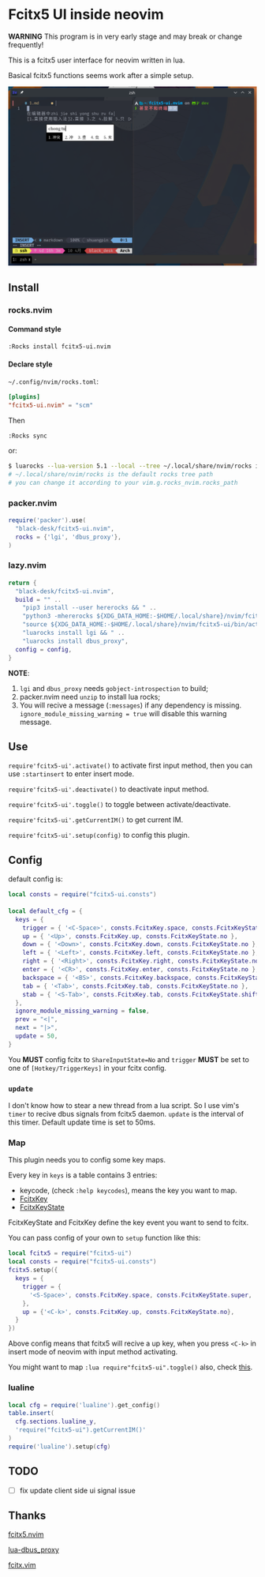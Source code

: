 # Fcitx5 UI inside neovim

**WARNING** This program is in very early stage and may break or change
frequently\!

This is a fcitx5 user interface for neovim written in lua.

Basical fcitx5 functions seems work after a simple setup.

![demo](./assets/screenshot.png)

## Install

### rocks.nvim

#### Command style

```vim
:Rocks install fcitx5-ui.nvim
```

#### Declare style

`~/.config/nvim/rocks.toml`:

```toml
[plugins]
"fcitx5-ui.nvim" = "scm"
```

Then

```vim
:Rocks sync
```

or:

```sh
$ luarocks --lua-version 5.1 --local --tree ~/.local/share/nvim/rocks install fcitx5-ui.nvim
# ~/.local/share/nvim/rocks is the default rocks tree path
# you can change it according to your vim.g.rocks_nvim.rocks_path
```

### packer.nvim

``` lua
require('packer').use(
  "black-desk/fcitx5-ui.nvim",
  rocks = {'lgi', 'dbus_proxy'},
)
```

### lazy.nvim

``` lua
return {
  "black-desk/fcitx5-ui.nvim",
  build = "" ..
    "pip3 install --user hererocks && " ..
    "python3 -mhererocks ${XDG_DATA_HOME:-$HOME/.local/share}/nvim/fcitx5-ui/ -l5.1 -r3.0.0 && " ..
    "source ${XDG_DATA_HOME:-$HOME/.local/share}/nvim/fcitx5-ui/bin/activate && " ..
    "luarocks install lgi && " ..
    "luarocks install dbus_proxy",
  config = config,
}
```

**NOTE**:

1. `lgi` and `dbus_proxy` needs `gobject-introspection` to build;
2. packer.nvim need `unzip` to install lua rocks;
3. You will recive a message (`:messages`) if any dependency is missing.
   `ignore_module_missing_warning = true` will disable this warning message.

## Use

`require'fcitx5-ui'.activate()` to activate first input method, then you can use
`:startinsert` to enter insert mode.

`require'fcitx5-ui'.deactivate()` to deactivate input method.

`require'fcitx5-ui'.toggle()` to toggle between activate/deactivate.

`require'fcitx5-ui'.getCurrentIM()` to get current IM.

`require'fcitx5-ui'.setup(config)` to config this plugin.

## Config

default config is:

``` lua
local consts = require("fcitx5-ui.consts")

local default_cfg = {
  keys = {
    trigger = { '<C-Space>', consts.FcitxKey.space, consts.FcitxKeyState.ctrl },
    up = { '<Up>', consts.FcitxKey.up, consts.FcitxKeyState.no },
    down = { '<Down>', consts.FcitxKey.down, consts.FcitxKeyState.no },
    left = { '<Left>', consts.FcitxKey.left, consts.FcitxKeyState.no },
    right = { '<Right>', consts.FcitxKey.right, consts.FcitxKeyState.no },
    enter = { '<CR>', consts.FcitxKey.enter, consts.FcitxKeyState.no },
    backspace = { '<BS>', consts.FcitxKey.backspace, consts.FcitxKeyState.no },
    tab = { '<Tab>', consts.FcitxKey.tab, consts.FcitxKeyState.no },
    stab = { '<S-Tab>', consts.FcitxKey.tab, consts.FcitxKeyState.shift },
  },
  ignore_module_missing_warning = false,
  prev = "<|",
  next = "|>",
  update = 50,
}
```

You **MUST** config fcitx to `ShareInputState=No` and `trigger` **MUST** be set
to one of `[Hotkey/TriggerKeys]` in your fcitx config.

### `update`

I don't know how to stear a new thread from a lua script. So I use vim's `timer`
to recive dbus signals from fcitx5 daemon. `update` is the interval of this
timer. Default update time is set to 50ms.

### Map

This plugin needs you to config some key maps.

Every key in `keys` is a table contains 3 entries:

- keycode, (check `:help keycodes`), means the key you want to map.
- [FcitxKey][==link1==]
- [FcitxKeyState][==link2==]

FcitxKeyState and FcitxKey define the key event you want to send to fcitx.

You can pass config of your own to `setup` function like this:

``` lua
local fcitx5 = require("fcitx5-ui")
local consts = require("fcitx5-ui.consts")
fcitx5.setup({
  keys = {
    trigger = {
      '<S-Space>', consts.FcitxKey.space, consts.FcitxKeyState.super,
    },
    up = {'<C-k>', consts.FcitxKey.up, consts.FcitxKeyState.no},
  }
})
```

Above config means that fcitx5 will recive a up key, when you press `<C-k>` in
insert mode of neovim with input method activating.

You might want to map `:lua require"fcitx5-ui".toggle()` also, check
[this][==link3==].

### lualine

``` lua
local cfg = require('lualine').get_config()
table.insert(
  cfg.sections.lualine_y,
  'require("fcitx5-ui").getCurrentIM()'
)
require('lualine').setup(cfg)
```

## TODO

- [ ] fix update client side ui signal issue

## Thanks

[fcitx5.nvim][==link4==]

[lua-dbus\_proxy][==link5==]

[fcitx.vim][==link6==]

[==link1==]: https://github.com/fcitx/fcitx5/blob/master/src/lib/fcitx-utils/keysymgen.h
[==link2==]: https://github.com/fcitx/fcitx5/blob/master/src/lib/fcitx-utils/keysym.h
[==link3==]: https://github.com/black-desk/dotfiles/blob/e0af17d86b7719bac6d3c936b9ebdf4ffc3c22af/private_dot_config/nvim/lua/plugins-d/_fcitx.lua#L6-L28
[==link4==]: https://github.com/tonyfettes/fcitx5.nvim
[==link5==]: https://github.com/stefano-m/lua-dbus_proxy
[==link6==]: https://github.com/lilydjwg/fcitx.vim
